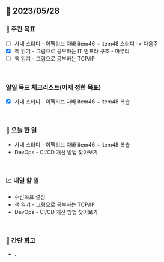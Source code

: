 ## 📅 2023/05/28


### 👏 주간 목표

- [ ] 사내 스터디 - 이펙티브 자바 item46 ~ item48 스터디 -> 다음주
- [x] 책 읽기 - 그림으로 공부하는 IT 인프라 구조 - 마무리
- [ ] 책 읽기 - 그림으로 공부하는 TCP/IP

<br/>

### 일일 목표 체크리스트(어제 정한 목표)

- [x] 사내 스터디 - 이펙티브 자바 item46 ~ item48 복습

<br/>

### 💯 오늘 한 일

- 사내 스터디 - 이펙티브 자바 item46 ~ item48 복습
- DevOps - CI/CD 개선 방법 찾아보기

<br/>

### 📈 내일 할 일

- 주간목표 설정
- 책 읽기 - 그림으로 공부하는 TCP/IP
- DevOps - CI/CD 개선 방법 찾아보기

<br/>

### 🤔 간단 회고

- .
 
